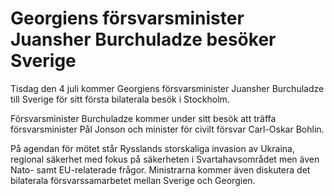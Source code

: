 # Georgiens försvarsminister Juansher Burchuladze besöker Sverige

Tisdag den 4 juli kommer Georgiens försvarsminister Juansher Burchuladze till Sverige för sitt första bilaterala besök i Stockholm.

Försvarsminister Burchuladze kommer under sitt besök att träffa försvarsminister Pål Jonson och minister för civilt försvar Carl-Oskar Bohlin.

På agendan för mötet står Rysslands storskaliga invasion av Ukraina, regional säkerhet med fokus på säkerheten i Svartahavsområdet men även Nato- samt EU-relaterade frågor. Ministrarna kommer även diskutera det bilaterala försvarssamarbetet mellan Sverige och Georgien.
